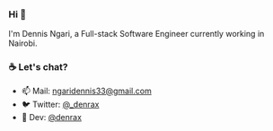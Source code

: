 ### Hi 👋

I'm Dennis Ngari, a Full-stack  Software Engineer currently working in Nairobi.

<!--
**Ngaridennis33/Ngaridennis33** is a ✨ _special_ ✨ repository because its `README.md` (this file) appears on your GitHub profile.
-->
### ☕ Let's chat?
- 📫 Mail: ngaridennis33@gmail.com
- 🐦 Twitter: [@_denrax](https://twitter.com/_denrax)
- 📖 Dev: [@denrax](https:ngaridennis.netlify.app)

<!--
<img src="https://github-readme-stats.vercel.app/api?username=ngaridennis33&&show_icons=true&title_color=ffffff&icon_color=bb2acf&text_color=daf7dc&bg_color=191919">
-->
